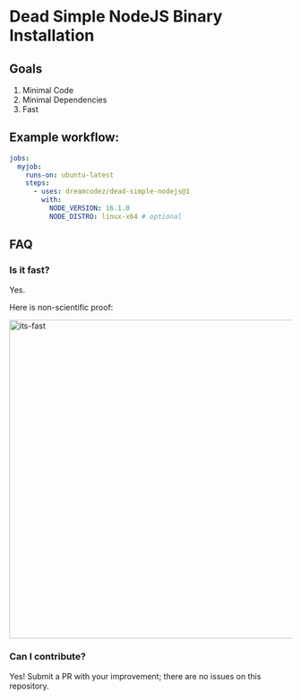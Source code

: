 # Dead Simple NodeJS Binary Installation

## Goals

1. Minimal Code
2. Minimal Dependencies
3. Fast

## Example workflow:

```yaml
jobs:
  myjob:
    runs-on: ubuntu-latest
    steps:
      - uses: dreamcodez/dead-simple-nodejs@1
        with:
          NODE_VERSION: 16.1.0
          NODE_DISTRO: linux-x64 # optional
```

## FAQ

### Is it fast?
 Yes.
 
 Here is non-scientific proof:

 <img width="568" alt="its-fast" src="https://user-images.githubusercontent.com/42952/120550982-c6b0c280-c3b2-11eb-945c-7db35105abd4.png">

### Can I contribute?
  Yes! Submit a PR with your improvement; there are no issues on this repository.

